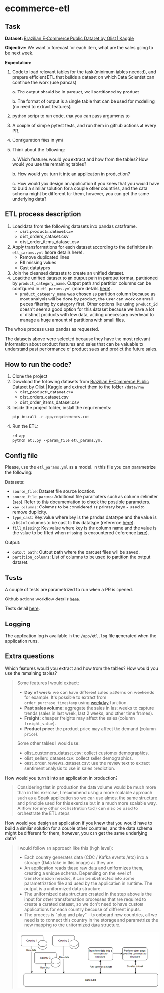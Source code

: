 # ecommerce-etl

## Task

**Dataset:** [Brazilian E-Commerce Public Dataset by Olist | Kaggle](https://www.kaggle.com/datasets/olistbr/brazilian-ecommerce)

**Objective:** We want to forecast for each item, what are the sales going to be next week.

**Expectation:**
1. Code to load relevant tables for the task (minimum tables needed), and prepare efficient ETL that builds a dataset on which Data Scientist can continue the work (use pandas)
    
    a. The output should be in parquet, well partitioned by product
    
    b. The format of output is a single table that can be used for modelling (no need to extract features).
2. python script to run code, that you can pass arguments to
3. A couple of simple pytest tests, and run them in github actions at every PR.
4. Configuration files in yml
5. Think about the following:
    
    a. Which features would you extract and how from the tables? How would you use the remaining tables?
    
    b. How would you turn it into an application in production?
    
    c. How would you design an application if you knew that you would have to build a similar solution for a couple other countries, and the data schema might be different for them, however, you can get the same underlying data?

## ETL process description

1. Load data from the following datasets into pandas dataframe.
    * olist_products_dataset.csv
    * olist_orders_dataset.csv
    * olist_order_items_dataset.csv
2. Apply transformations for each dataset according to the definitions in `etl_params.yml` (more details [here](#config-file)).
    * Remove duplicated lines
    * Fill missing values
    * Cast datatypes
3. Join the cleansed datasets to create an unified dataset.
4. Load the unified dataset to an output path in parquet format, partitioned by `product_category_name`. Output path and partition columns can be configured in `etl_params.yml` (more details [here](#config-file)).
    * `product_category_name` was chosen as partition column because as most analysis will be done by product, the user can work on small pieces filtering by category first. Other options like using `product_id` doesn't seem a good option for this dataset because we have a lot of distinct products with few data, adding unecessary overhead to manage a huge amount of partitions with small files.

The whole process uses pandas as requested.

The datasets above were selected because they have the most relevant information about product features and sales that can be valuable to understand past performance of product sales and predict the future sales.

## How to run the code?

1. Clone the project
2. Download the following datasets from [Brazilian E-Commerce Public Dataset by Olist | Kaggle](https://www.kaggle.com/datasets/olistbr/brazilian-ecommerce) and extract them to the folder `/data/raw`
    * olist_products_dataset.csv
    * olist_orders_dataset.csv
    * olist_order_items_dataset.csv
3. Inside the project folder, install the requirements:
    ```
    pip install -r app/requirements.txt
    ```
4. Run the ETL:
    ```
    cd app
    python etl.py --param_file etl_params.yml
    ```

## Config file

Please, use the `etl_params.yml` as a model. In this file you can parametrize the following:

Datasets:
* `source_file`: Dataset file source location.
* `source_file_params`: Additional file paramaters such as column delimiter (`sep`). Refer to [this](https://pandas.pydata.org/pandas-docs/stable/reference/api/pandas.read_csv.html) documentation to check the possible parameters.
* `key_columns`: Columns to be considered as primary keys - used to remove duplicity.
* `type_cast`: Key:value where key is the pandas datatype and the value is a list of columns to be cast to this datatype (reference [here](https://pandas.pydata.org/docs/reference/api/pandas.DataFrame.astype.html)).
* `fill_missing`: Key:value where key is the column name and the value is the value to be filled when missing is encountered (reference [here](https://pandas.pydata.org/docs/reference/api/pandas.DataFrame.fillna.html)).

Output:
* `output_path`: Output path where the parquet files will be saved.
* `partition_columns`: List of columns to be used to partition the output dataset.

## Tests

A couple of tests are parametrized to run when a PR is opened. 

Github actions workflow details [here](https://github.com/cordon-thiago/ecommerce-etl/blob/main/.github/workflows/main.yml).

Tests detail [here](https://github.com/cordon-thiago/ecommerce-etl/blob/main/app/tests/test_etl.py).

## Logging

The application log is available in the `/app/etl.log` file generated when the application runs.

## Extra questions
Which features would you extract and how from the tables? How would you use the remaining tables?

> Some features I would extract:
> * **Day of week:** we can have different sales patterns on weekends for example. It's possible to extract from `order_purchase_timestamp` using [weekday](https://pandas.pydata.org/docs/reference/api/pandas.Series.dt.weekday.html) function.
> * **Past sales volume:** aggregate the sales in last weeks to capture trends (sales in last week, last 2 weeks, and other time frames).
> * **Freight:** cheaper freights may affect the sales (column `freight_value`).
> * **Product price:** the product price may affect the demand (column `price`).
> 
> Some other tables I would use:
> * olist_customers_dataset.csv: collect customer demographics.
> * olist_sellers_dataset.csv: collect seller demographics.
> * olist_order_reviews_dataset.csv: use the review text to extract sentiment analysis to use in sales prediction.

How would you turn it into an application in production?
> Considering that in production the data volume would be much more than in this exercise, I recommend using a more scalable approach such as a Spark application so we can use almost the same structure and principle used for this exercise but in a much more scalable way.
Airflow (or any other orchestration tool) can also be used to orchestrate the ETL steps.

How would you design an application if you knew that you would have to build a similar solution for a couple other countries, and the data schema might be different for them, however, you can get the same underlying data?

> I would follow an approach like this (high level):
> * Each country generates data (CDC / Kafka events /etc) into a storage (Data lake in this image) as they are.
> * An application reads these raw data and uniformizes them, creating a unique schema. Depending on the level of transformation needed, it can be abstracted into some parametrization file and used by the application in runtime. The output is a uniformized data structure.
> * The uniformized data structure created in the step above is the input for other transformation processes that are required to create a curated dataset, so we don't need to have custom applications for each country because of different inputs.
> * The process is "plug and play" - to onboard new countries, all we need is to connect this country in the storage and parametrize the new mapping to the uniformized data structure.
>
> ![](readme_files/system-design.png)


